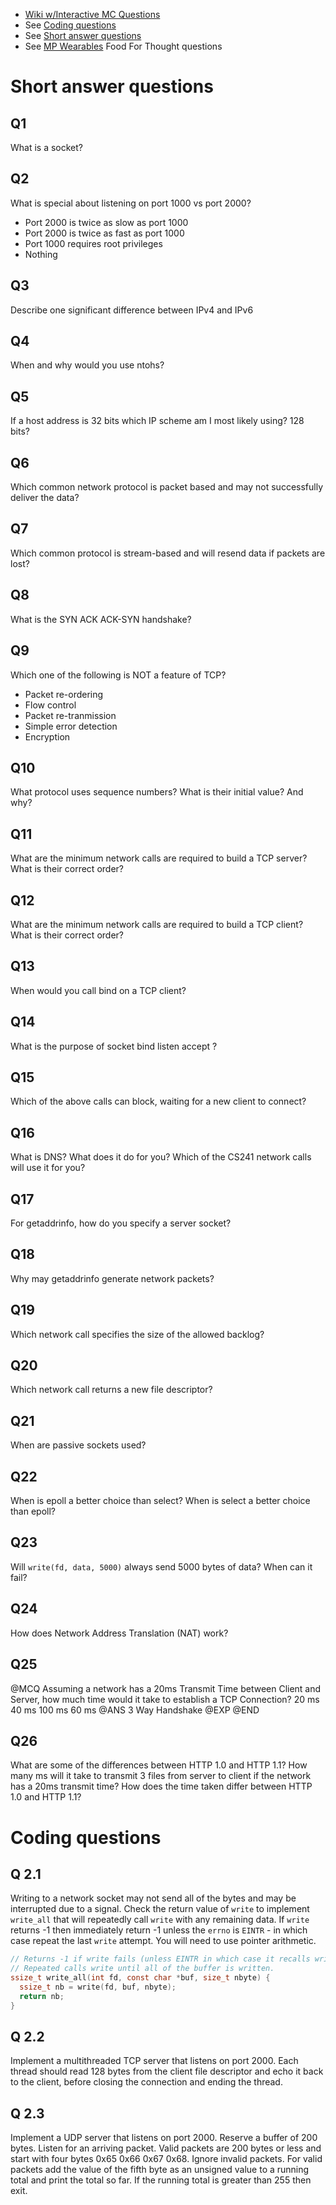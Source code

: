 * [Wiki w/Interactive MC Questions](http://angrave.github.io/SystemProgramming/networkingreviewquestions.html)
* See [Coding questions](#coding-questions)
* See [Short answer questions](#short-answer-questions)
* See [MP Wearables](https://courses.engr.illinois.edu/cs241/mps/mp7/) Food For Thought questions


# Short answer questions
## Q1
What is a socket?

## Q2 

What is special about listening on port 1000 vs port 2000?

- Port 2000 is twice as slow as port 1000
- Port 2000 is twice as fast as port 1000
- Port 1000 requires root privileges
- Nothing


## Q3 
Describe one significant difference between IPv4 and IPv6

## Q4
When and why would you use ntohs?

## Q5
If a host address is 32 bits which IP scheme am I most likely using? 128 bits?

## Q6
Which common network protocol is packet based and may not successfully deliver the data?

## Q7
Which common protocol is stream-based and will resend data if packets are lost?

## Q8
What is the SYN ACK ACK-SYN handshake?

## Q9
Which one of the following is NOT a feature of TCP? 
- Packet re-ordering
- Flow control
- Packet re-tranmission
- Simple error detection
- Encryption

## Q10
What protocol uses sequence numbers? What is their initial value? And why?

## Q11
What are the minimum network calls are required to build a TCP server? What is their correct order?

## Q12
What are the minimum network calls are required to build a TCP client? What is their correct order?

## Q13
When would you call bind on a TCP client?

## Q14 
What is the purpose of
socket
bind
listen
accept
?

## Q15
Which of the above calls can block, waiting for a new client to connect?

## Q16
What is DNS? What does it do for you? Which of the CS241 network calls will use it for you?

## Q17
For getaddrinfo, how do you specify a server socket?

## Q18
Why may getaddrinfo generate network packets?

## Q19
Which network call specifies the size of the allowed backlog?

## Q20
Which network call returns a new file descriptor?

## Q21
When are passive sockets used?

## Q22
When is epoll a better choice than select? When is select a better choice than epoll?

## Q23
Will  `write(fd, data, 5000)`  always send 5000 bytes of data? When can it fail?

## Q24 
How does Network Address Translation (NAT) work? 


## Q25
@MCQ
Assuming a network has a 20ms Transmit Time between Client and Server, how much time would it take to establish a TCP Connection?
20 ms
40 ms 
100 ms
60 ms @ANS
3 Way Handshake @EXP
@END


## Q26
What are some of the differences between HTTP 1.0 and HTTP 1.1? How many ms will it take to transmit 3 files from server to client if the network has a 20ms transmit time? How does the time taken differ between HTTP 1.0 and HTTP 1.1?


# Coding questions
## Q 2.1

Writing to a network socket may not send all of the bytes and may be interrupted due to a signal. Check the return value of `write` to implement `write_all` that will repeatedly call `write` with any remaining data. If `write` returns -1 then immediately return -1 unless the `errno` is `EINTR` - in which case repeat the last `write` attempt. You will need to use pointer arithmetic.
````C
// Returns -1 if write fails (unless EINTR in which case it recalls write
// Repeated calls write until all of the buffer is written.
ssize_t write_all(int fd, const char *buf, size_t nbyte) {
  ssize_t nb = write(fd, buf, nbyte);
  return nb;
}
````

## Q 2.2
Implement a multithreaded TCP server that listens on port 2000. Each thread should read 128 bytes from the client file descriptor and echo it back to the client, before closing the connection and ending the thread.

## Q 2.3
Implement a UDP server that listens on port 2000. Reserve a buffer of 200 bytes. Listen for an arriving packet. Valid packets are 200 bytes or less and start with four bytes 0x65 0x66 0x67 0x68. Ignore invalid packets. For valid packets add the value of the fifth byte as an unsigned value to a running total and print the total so far. If the running total is greater than 255 then exit.
